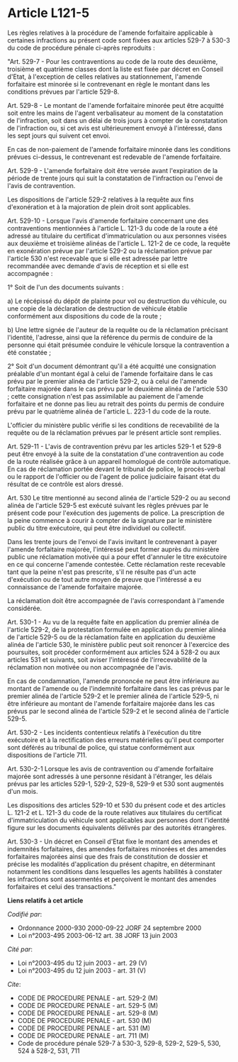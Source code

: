# Article L121-5

Les règles relatives à la procédure de l'amende forfaitaire applicable à certaines infractions au présent code sont fixées
aux articles 529-7 à 530-3 du code de procédure pénale ci-après reproduits :

"Art. 529-7 - Pour les contraventions au code de la route des deuxième, troisième et quatrième classes dont la liste est
fixée par décret en Conseil d'Etat, à l'exception de celles relatives au stationnement, l'amende forfaitaire est minorée si
le contrevenant en règle le montant dans les conditions prévues par l'article 529-8.

Art. 529-8 - Le montant de l'amende forfaitaire minorée peut être acquitté soit entre les mains de l'agent verbalisateur au
moment de la constatation de l'infraction, soit dans un délai de trois jours à compter de la constatation de l'infraction ou,
si cet avis est ultérieurement envoyé à l'intéressé, dans les sept jours qui suivent cet envoi.

En cas de non-paiement de l'amende forfaitaire minorée dans les conditions prévues ci-dessus, le contrevenant est redevable
de l'amende forfaitaire.

Art. 529-9 - L'amende forfaitaire doit être versée avant l'expiration de la période de trente jours qui suit la constatation
de l'infraction ou l'envoi de l'avis de contravention.

Les dispositions de l'article 529-2 relatives à la requête aux fins d'exonération et à la majoration de plein droit sont
applicables.

Art. 529-10 - Lorsque l'avis d'amende forfaitaire concernant une des contraventions mentionnées à l'article L. 121-3 du code
de la route a été adressé au titulaire du certificat d'immatriculation ou aux personnes visées aux deuxième et troisième
alinéas de l'article L. 121-2 de ce code, la requête en exonération prévue par l'article 529-2 ou la réclamation prévue par
l'article 530 n'est recevable que si elle est adressée par lettre recommandée avec demande d'avis de réception et si elle est
accompagnée :

1° Soit de l'un des documents suivants :

a) Le récépissé du dépôt de plainte pour vol ou destruction du véhicule, ou une copie de la déclaration de destruction de
véhicule établie conformément aux dispositions du code de la route ;

b) Une lettre signée de l'auteur de la requête ou de la réclamation précisant l'identité, l'adresse, ainsi que la référence
du permis de conduire de la personne qui était présumée conduire le véhicule lorsque la contravention a été constatée ;

2° Soit d'un document démontrant qu'il a été acquitté une consignation préalable d'un montant égal à celui de l'amende
forfaitaire dans le cas prévu par le premier alinéa de l'article 529-2, ou à celui de l'amende forfaitaire majorée dans le
cas prévu par le deuxième alinéa de l'article 530 ; cette consignation n'est pas assimilable au paiement de l'amende
forfaitaire et ne donne pas lieu au retrait des points du permis de conduire prévu par le quatrième alinéa de l'article L.
223-1 du code de la route.

L'officier du ministère public vérifie si les conditions de recevabilité de la requête ou de la réclamation prévues par le
présent article sont remplies.

Art. 529-11 - L'avis de contravention prévu par les articles 529-1 et 529-8 peut être envoyé à la suite de la constatation
d'une contravention au code de la route réalisée grâce à un appareil homologué de contrôle automatique. En cas de réclamation
portée devant le tribunal de police, le procès-verbal ou le rapport de l'officier ou de l'agent de police judiciaire faisant
état du résultat de ce contrôle est alors dressé.

Art. 530   Le titre mentionné au second alinéa de l'article 529-2 ou au second alinéa de l'article 529-5 est exécuté suivant
les règles prévues par le présent code pour l'exécution des jugements de police. La prescription de la peine commence à
courir à compter de la signature par le ministère public du titre exécutoire, qui peut être individuel ou collectif.

Dans les trente jours de l'envoi de l'avis invitant le contrevenant à payer l'amende forfaitaire majorée, l'intéressé peut
former auprès du ministère public une réclamation motivée qui a pour effet d'annuler le titre exécutoire en ce qui concerne
l'amende contestée. Cette réclamation reste recevable tant que la peine n'est pas prescrite, s'il ne résulte pas d'un acte
d'exécution ou de tout autre moyen de preuve que l'intéressé a eu connaissance de l'amende forfaitaire majorée.

La réclamation doit être accompagnée de l'avis correspondant à l'amende considérée.

Art. 530-1 - Au vu de la requête faite en application du premier alinéa de l'article 529-2, de la protestation formulée en
application du premier alinéa de l'article 529-5 ou de la réclamation faite en application du deuxième alinéa de l'article
530, le ministère public peut soit renoncer à l'exercice des poursuites, soit procéder conformément aux articles 524 à 528-2
ou aux articles 531 et suivants, soit aviser l'intéressé de l'irrecevabilité de la réclamation non motivée ou non accompagnée
de l'avis.

En cas de condamnation, l'amende prononcée ne peut être inférieure au montant de l'amende ou de l'indemnité forfaitaire dans
les cas prévus par le premier alinéa de l'article 529-2 et le premier alinéa de l'article 529-5, ni être inférieure au
montant de l'amende forfaitaire majorée dans les cas prévus par le second alinéa de l'article 529-2 et le second alinéa de
l'article 529-5.

Art. 530-2 - Les incidents contentieux relatifs à l'exécution du titre exécutoire et à la rectification des erreurs
matérielles qu'il peut comporter sont déférés au tribunal de police, qui statue conformément aux dispositions de l'article
711.

Art. 530-2-1 Lorsque les avis de contravention ou d'amende forfaitaire majorée sont adressés à une personne résidant à
l'étranger, les délais prévus par les articles 529-1, 529-2, 529-8, 529-9 et 530 sont augmentés d'un mois.

Les dispositions des articles 529-10 et 530 du présent code et des articles L. 121-2 et L. 121-3 du code de la route
relatives aux titulaires du certificat d'immatriculation du véhicule sont applicables aux personnes dont l'identité figure
sur les documents équivalents délivrés par des autorités étrangères.

Art. 530-3 - Un décret en Conseil d'Etat fixe le montant des amendes et indemnités forfaitaires, des amendes forfaitaires
minorées et des amendes forfaitaires majorées ainsi que des frais de constitution de dossier et précise les modalités
d'application du présent chapitre, en déterminant notamment les conditions dans lesquelles les agents habilités à constater
les infractions sont assermentés et perçoivent le montant des amendes forfaitaires et celui des transactions."

**Liens relatifs à cet article**

_Codifié par_:

  - Ordonnance 2000-930 2000-09-22 JORF 24 septembre 2000
  - Loi n°2003-495 2003-06-12 art. 38 JORF 13 juin 2003

_Cité par_:

  - Loi n°2003-495 du 12 juin 2003 - art. 29 (V)
  - Loi n°2003-495 du 12 juin 2003 - art. 31 (V)

_Cite_:

  - CODE DE PROCEDURE PENALE - art. 529-2 (M)
  - CODE DE PROCEDURE PENALE - art. 529-5 (M)
  - CODE DE PROCEDURE PENALE - art. 529-8 (M)
  - CODE DE PROCEDURE PENALE - art. 530 (M)
  - CODE DE PROCEDURE PENALE - art. 531 (M)
  - CODE DE PROCEDURE PENALE - art. 711 (M)
  - Code de procédure pénale 529-7 à 530-3, 529-8, 529-2, 529-5, 530, 524 à 528-2, 531, 711
